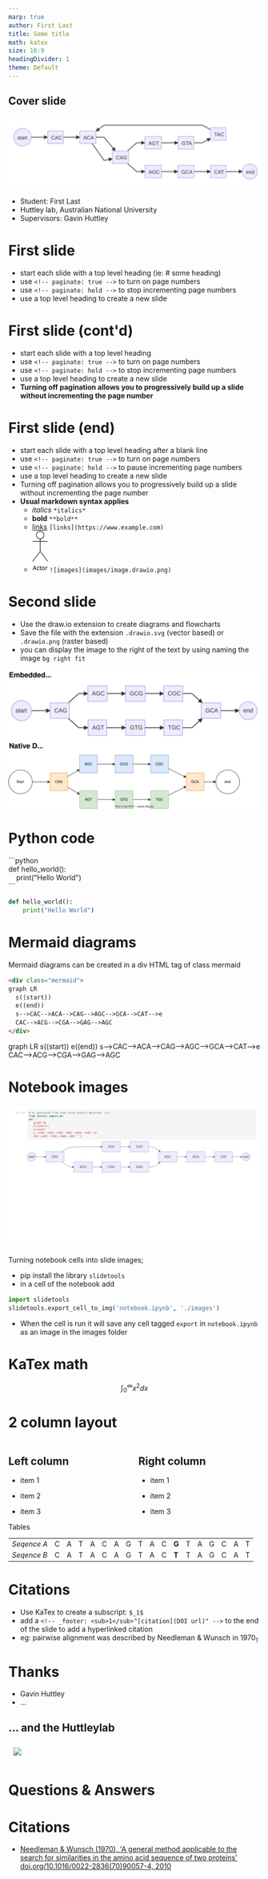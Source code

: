 ```yaml
---
marp: true
author: First Last
title: Some title
math: katex
size: 16:9
headingDivider: 1
theme: Default  
---
```

## Cover slide
<!-- paginate: skip -->
<style>
  section::after 
    {
      content: attr(data-marpit-pagination) '/' attr(data-marpit-pagination-total);
    }
  section 
  {  /* Each slide is a section class */
    background-color: #ffffff;
    font-size: 2em;
    padding: 1rem; /* Optional: Add padding for better spacing */
    font-family:'Segoe UI';
  }
</style>

![](images/debruijngraph.drawio.svg)
- Student: First Last
- Huttley lab, Australian National University
- Supervisors: Gavin Huttley 

<style scoped>
  {
background-image: url('./images/ANU_logo.png');
background-repeat: no-repeat;
background-size: 30%;
background-position: right 10px bottom 10px;
}
</style>

# First slide
<!-- paginate: true -->
<!-- paginate: hold -->

- start each slide with a top level heading (ie: # some heading)
- use `<!-- paginate: true -->` to turn on page numbers
- use `<!-- paginate: hold -->` to stop incrementing page numbers
- use a top level heading to create a new slide

# First slide (cont'd)

- start each slide with a top level heading
- use `<!-- paginate: true -->` to turn on page numbers
- use `<!-- paginate: hold -->` to stop incrementing page numbers
- use a top level heading to create a new slide
- **Turning off pagination allows you to progressively build up a slide without incrementing the page number**

# First slide (end)

- start each slide with a top level heading after a blank line
- use `<!-- paginate: true -->` to turn on page numbers
- use `<!-- paginate: hold -->` to pause incrementing page numbers
- use a top level heading to create a new slide
- Turning off pagination allows you to progressively build up a slide without incrementing the page number
- **Usual markdown syntax applies**
  - *italics* `*italics*`
  - **bold** `**bold**`
  - [links](https://www.example.com) `[links](https://www.example.com)`
  - ![images](images/image.drawio.png) `![images](images/image.drawio.png)`

# Second slide
<!-- paginate: true -->

- Use the draw.io extension to create diagrams and flowcharts
- Save the file with the extension `.drawio.svg` (vector based) or `.drawio.png` (raster based)
- you can display the image to the right of the text by using naming the image `bg right fit`

![bg right fit ](images/drawIOimages.drawio.svg)

# Python code


<div>
```python</br>
def hello_world():</br>
&nbsp;&nbsp;&nbsp;&nbsp;print("Hello World")</br>
```
</div>

```Python
def hello_world():
    print("Hello World")
```

# Mermaid diagrams

Mermaid diagrams can be created in a div HTML tag of class mermaid

```html
<div class="mermaid">
graph LR
  s((start))
  e((end))
  s-->CAC-->ACA-->CAG-->AGC-->GCA-->CAT-->e
  CAC-->ACG-->CGA-->GAG-->AGC
</div>

```

<div class="mermaid">
graph LR
  s((start))
  e((end))
  s-->CAC-->ACA-->CAG-->AGC-->GCA-->CAT-->e
  CAC-->ACG-->CGA-->GAG-->AGC
</div>

# Notebook images

![bg right drop-shadow height:350px](images/construct_chart_Cell1.png)

Turning notebook cells into slide images;
- pip install the library `slidetools` 
- in a cell of the notebook add
```python 
import slidetools
slidetools.export_cell_to_img('notebook.ipynb', './images')
```
- When the cell is run it will save any cell tagged `export` in `notebook.ipynb` as an image in the images folder 


# KaTex math

$$
\int_0^\infty x^2 dx
$$

# 2 column layout

<style>
  .two_columns {
display: grid;
grid-template-columns: repeat(2, minmax(0, 1fr));
gap: 1rem;
}
</style>
<div class="two_columns">
  <div>

## Left column

- item 1
- item 2
- item 3

  </div>
  <div> 

## Right column

- item 1
- item 2
- item 3

  </div>
</div

## Tables

|||||||||||||||||||
|--|---|---|---|---|---|---|---|---|---|---|---|---|---|---|---|---|---|
|*Seqence A* | C | A | T | A | C | A | G | T | A | C | **G** | T | A | G | C | A | T |
|*Seqence B* | C | A | T | A | C | A | G | T | A | C | **T** | T | A | G | C | A | T |



<!-- _footer: "[nedbatchelder.com](https://nedbatchelder.com/blog/201310/big_o_log_n.html)"-->

# Citations

- Use KaTex to create a subscript: `$_1$`
- add a `<!-- _footer: <sub>1</sub>"[citation](DOI url)" -->` to the end of the slide to add a hyperlinked citation
- eg: pairwise alignment was described by Needleman & Wunsch in 1970$_1$


<!-- _footer: <sub>1</sub> "[Needleman & Wunsch, 1970  doi.org/10.1016/0022-2836(70)90057-4](https://doi.org/10.1016/0022-2836(70)90057-4)" -->
    
# Thanks

- Gavin Huttley
- ...

## ... and the Huttleylab

<img src="images/teadance.gif" style="margin: 10px; width: 30%; height: auto;" />
</div>

# Questions & Answers

# Citations
<!-- paginate: False -->
- [Needleman & Wunsch (1970), 'A general method applicable to the search for similarities in the amino acid sequence of two proteins'  doi.org/10.1016/0022-2836(70)90057-4, 2010](https://doi.org/10.1016/0022-2836(70)90057-4)


